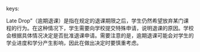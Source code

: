 keys:<late drop>


Late Drop”（逾期退课）是指在规定的退课期限之后，学生仍然希望放弃某门课程的行为。在这种情况下，学生需要向学校提交特殊申请，说明退课的原因。学校会根据具体情况决定是否批准退课申请。需要注意的是，逾期退课可能会对学生的学业进度和学分产生影响，因此在做出决定时要慎重考虑。